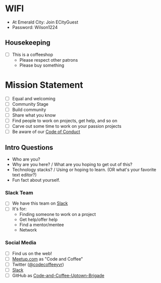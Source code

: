 # WIFI
- At Emerald City: Join ECityGuest
- Password: Wilson1224

## Housekeeping
- [ ] This is a coffeeshop
  - Please respect other patrons
  - Please buy something

# Mission Statement
- [ ] Equal and welcoming
- [ ] Community Stage
- [ ] Build community
- [ ] Share what you know
- [ ] Find people to work on projects, get help, and so on
- [ ] Carve out some time to work on your passion projects
- [ ] Be aware of our [Code of Conduct](https://github.com/Code-and-Coffee-Uptown-Brigade/codeofconduct)

## Intro Questions
- Who are you?
- Why are you here? / What are you hoping to get out of this?
- Technology stacks? / Using or hoping to learn. (OR what's your favorite text editor?)
- Fun fact about yourself.

### Slack Team
- [ ] We have this team on [Slack](https://cacuptown.slack.com)
- [ ] It's for:
  - Finding someone to work on a project
  - Get help/offer help
  - Find a mentor/mentee
  - Network

### Social Media
- [ ] Find us on the web!
- [ ] [Meetup.com](http://www.meetup.com/Code-Coffee-Vancouver/) as "Code and Coffee"
- [ ] Twitter ([@codecoffeeyvr](https://twitter.com/codecoffeeyvr))
- [ ] [Slack](https://cacuptown.slack.com)
- [ ] GitHub as [Code-and-Coffee-Uptown-Brigade](https://github.com/Code-and-Coffee-Uptown-Brigade)
